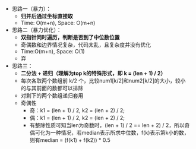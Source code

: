 - 思路一（暴力）：
  - __归并后通过坐标直接取__
  - Time: O(m+n), Space: O(m+n)
- 思路二（暴力优化）：
  - __双指针同时遍历，判断是否到了中位数位置__
  - 奇偶数和边界情况复杂，代码太乱，且复杂度并没有优化
  - Time:O(m+n), Space: O(1)
  - 弃
- 思路三：
  - __二分法 + 递归（理解为top k的特殊形式，即 k = (len + 1) / 2）__
  - 每次各取两个数组前 k/2 个，比较num1[k/2]和num2[k/2]的大小，较小的与其前面的数都可以排除
  - 对剩下的两个数组递归套用
  - 奇偶性
    - 奇：k1 = (len + 1) / 2, k2 = (len + 2) / 2;
    - 偶：k1 = (len + 1) / 2, k2 = (len + 2) / 2;
    - 有整除性质可知当len为奇数时，(len + 1) / 2 == len + 2) / 2，所以奇偶可化为一种情况，若median表示所求中位数，f(k)表示第k小的数，则有median = (f(k1) + f(k2)) * 0.5
    